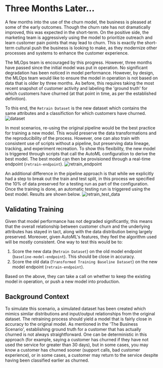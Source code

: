# Three Months Later...
A few months into the use of the churn model, the business is pleased at some of the early outcomes. Though
the churn rate has not dramatically improved, this was expected in the short-term. On the positive side, the
marketing team is aggressively using the model to prioritize outreach and learn customer pain points that
may lead to churn. This is exactly the short-term cultural push the business is looking to make, as they
modernize other processes and systems to enhance the customer experience.

The MLOps team is encouraged by this progress. However, three months have passed since the initial model was
put in operation. No significant degradation has been noticed in model performance. However, by design, the
MLOps team would like to ensure the model in operation is not based on data that is older by three months. As
before, this requires taking the most recent snapshot of customer activity and labeling the 'ground truth' for
which customers have churned (at that point in time, as per the established definition).

To this end, the `Retrain Dataset` is the new dataset which contains the same attributes and a classifiction
for which customers have churned. 
![dataset](./imgs/retrain_dataset.png)

In most scenarios, re-using the original pipeline would be the best practice for training a new model. This
would preserve the data transformations and the reproducibility of the process. However, one can also train
with consistent use of scripts without a pipeline, but preserving data lineage, tracking, and experiment
recreation. To show this flexibility, the new model is triggered through scripts that call the AutoML
configuration to derive the best model. The best model can then be provisioned through a real-time endpoint
(`retrain-endpoint`).
![retrain_endpoint](./imgs/retrain_endpoint.png)

An additional difference in the pipeline approach is that while we explicitly had a step to break out the train and
test split, in this process we specified the 10% of data preserved for a testing run as part of the
configuration. Once the training is done, an automatic testing run is triggered using the best model. Results
are shown below.
![retrain_test_data](./imgs/retrain_test_data.jpg)

## Validating Training
Given that model performance has not degraded significantly, this means that the overall relationship between
customer churn and the underlying attributes has stayed in tact, along with the data distribution being
largely preserved. Moreover, given AutoML's features, they feel the algorithm used will be mostly consistent.
One way to test this would be to:
1. Score the new data (`Retrain Dataset`) on the old model endpoint (`baseline-model-endpoint`). This should
   be close in accuracy.
2. Score the old data (`Transformed Training Baseline Dataset`) on the new model endpoint (`retrain-endpoint`).

Based on the above, they can take a call on whether to keep the existing model in operation, or push a new
model into production. 

## Background Context
To simulate this scenario, a simulated dataset has been created which mimics similar distributions and
input/output relationships from the original dataset. The retraining process should yield a model that is
fairly close in accuracy to the original model. As mentioned in the 'The Business Scenario', establishing
ground truth for a customer that has actually churned is not always straightforward. One can be deterministic
in this approach (for example, saying a customer has churned if they have not used the service for greater
than 30 days), but in some cases, you may know a customer has churned sooner (support calls, bad customer
experience), or in some cases, a customer may return to the service despite having been classified earlier as
churned.

